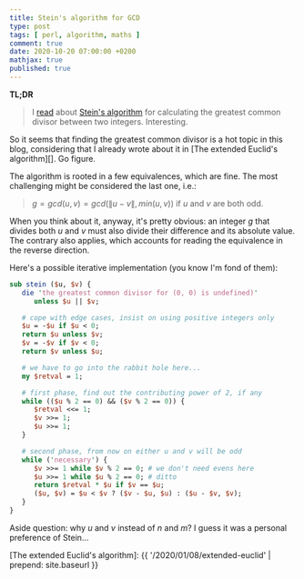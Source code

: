 ```yaml
---
title: Stein's algorithm for GCD
type: post
tags: [ perl, algorithm, maths ]
comment: true
date: 2020-10-20 07:00:00 +0200
mathjax: true
published: true
---
```


**TL;DR**

> I [read][abigail-post] about [Stein's algorithm][] for calculating the
> greatest common divisor between two integers. Interesting.

So it seems that finding the greatest common divisor is a hot topic in
this blog, considering that I already wrote about it in [The extended
Euclid's algorithm][]. Go figure.

The algorithm is rooted in a few equivalences, which are fine. The most
challenging might be considered the last one, i.e.:

> $g = gcd(u, v) = gcd(\|u − v\|, min(u, v))$ if $u$ and $v$ are both odd.

When you think about it, anyway, it's pretty obvious: an integer $g$
that divides both $u$ and $v$ must also divide their difference and its
absolute value. The contrary also applies, which accounts for reading
the equivalence in the reverse direction.

Here's a possible iterative implementation (you know I'm fond of them):

```perl
sub stein ($u, $v) {
   die 'the greatest common divisor for (0, 0) is undefined)'
      unless $u || $v;

   # cope with edge cases, insist on using positive integers only
   $u = -$u if $u < 0;
   return $u unless $v;
   $v = -$v if $v < 0;
   return $v unless $u;

   # we have to go into the rabbit hole here...
   my $retval = 1;

   # first phase, find out the contributing power of 2, if any
   while (($u % 2 == 0) && ($v % 2 == 0)) {
      $retval <<= 1;
      $v >>= 1;
      $u >>= 1;
   }

   # second phase, from now on either u and v will be odd
   while ('necessary') {
      $v >>= 1 while $v % 2 == 0; # we don't need evens here
      $u >>= 1 while $u % 2 == 0; # ditto
      return $retval * $u if $v == $u;
      ($u, $v) = $u < $v ? ($v - $u, $u) : ($u - $v, $v);
   }
}
```

Aside question: why $u$ and $v$ instead of $n$ and $m$? I guess it was a
personal preference of Stein...

[abigail-post]: https://programmingblog910557004.wordpress.com/2020/10/14/perl-weekly-challenge-082-part-1/
[Stein's algorithm]: https://github.polettix.it/ETOOBUSY/2020/10/18/pwc082-interleave-string-again/
[The extended Euclid's algorithm]: {{ '/2020/01/08/extended-euclid' | prepend: site.baseurl }}
